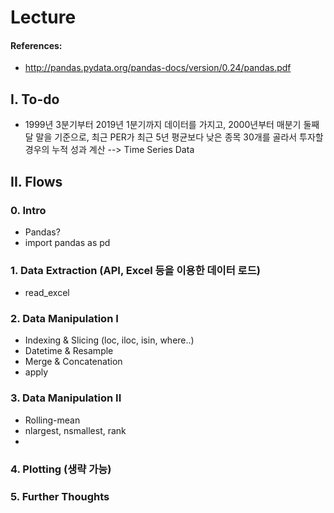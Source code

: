 # Lecture

#### References:
* http://pandas.pydata.org/pandas-docs/version/0.24/pandas.pdf

## I. To-do
* 1999년 3분기부터 2019년 1분기까지 데이터를 가지고, 2000년부터 매분기 둘째 달 말을 기준으로, 최근 PER가 최근 5년 평균보다 낮은 종목 30개를 골라서 투자할 경우의 누적 성과 계산 --> Time Series Data


## II. Flows
### 0. Intro
- Pandas?
- import pandas as pd

### 1. Data Extraction (API, Excel 등을 이용한 데이터 로드)
- read_excel

### 2. Data Manipulation I 
- Indexing & Slicing (loc, iloc, isin, where..)
- Datetime & Resample
- Merge & Concatenation
- apply

### 3. Data Manipulation II 
- Rolling-mean
- nlargest, nsmallest, rank
- 

### 4. Plotting (생략 가능)



### 5. Further Thoughts
